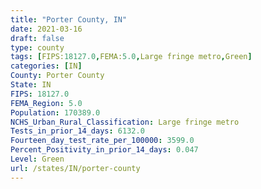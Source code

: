 ```yaml
---
title: "Porter County, IN"
date: 2021-03-16
draft: false
type: county
tags: [FIPS:18127.0,FEMA:5.0,Large fringe metro,Green]
categories: [IN]
County: Porter County
State: IN
FIPS: 18127.0
FEMA_Region: 5.0
Population: 170389.0
NCHS_Urban_Rural_Classification: Large fringe metro
Tests_in_prior_14_days: 6132.0
Fourteen_day_test_rate_per_100000: 3599.0
Percent_Positivity_in_prior_14_days: 0.047
Level: Green
url: /states/IN/porter-county
---
```



